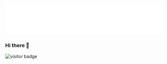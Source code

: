 
<div align="center">
    <img src="https://raw.githubusercontent.com/brandonswansfeger/brandonswansfeger/b2cc3812ef92932208c463d4cfb6c6793bfd24dd/banner_twocolors.svg?token=AU7TZPCJ3IXXHAWLPEG7PWTBXELFA" alt="css-in-readme">
</div>


<div align="center">
    <img src="https://raw.githubusercontent.com/brandonswansfeger/brandonswansfeger/a41a3072f5a45f2c7fa34c61695c19477338b141/banner_typewriter.svg?token=AU7TZPCDRDNYYT6KUVL2PZ3BXELGU" alt="css-in-readme">
</div>


### Hi there 👋
![visitor badge](https://visitor-badge.glitch.me/badge?page_id=brandonswansfeger.visitor-badge)
<!--
**brandonswansfeger/brandonswansfeger** is a ✨ _special_ ✨ repository because its `README.md` (this file) appears on your GitHub profile.
![visitors](https://visitor-badge.glitch.me/badge?page_id=brandonswansfeger.brandonswansfeger)
Here are some ideas to get you started:

- 🔭 I’m currently working on ...
- 🌱 I’m currently learning ...
- 👯 I’m looking to collaborate on ...
- 🤔 I’m looking for help with ...
- 💬 Ask me about ...
- 📫 How to reach me: ...
- 😄 Pronouns: ...
- ⚡ Fun fact: ...
-->
